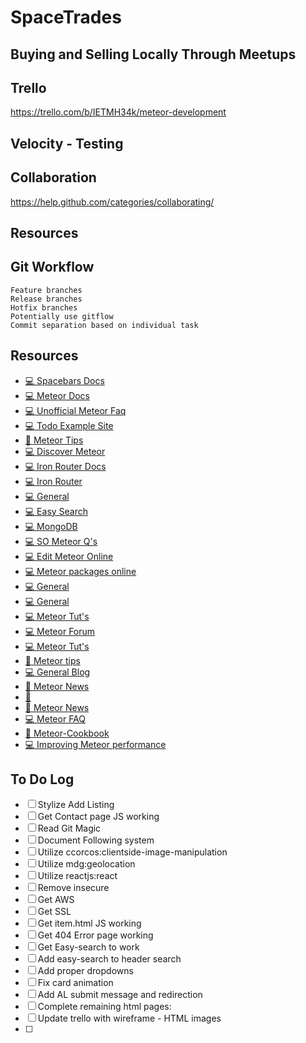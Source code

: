 # SpaceTrades
## Buying and Selling Locally Through Meetups

## Trello

https://trello.com/b/IETMH34k/meteor-development

## Velocity - Testing

## Collaboration

https://help.github.com/categories/collaborating/

## Resources

## Git Workflow

    Feature branches
    Release branches
    Hotfix branches
    Potentially use gitflow
    Commit separation based on individual task
    
## Resources

- [:computer: Spacebars Docs](http://meteorcapture.com/spacebars/)
- [:computer: Meteor Docs](http://docs.meteor.com/)
- [:computer: Unofficial Meteor Faq](https://github.com/oortcloud/unofficial-meteor-faq)
- [:computer: Todo Example Site](https://github.com/meteor/simple-todos)
- [:book: Meteor Tips](http://meteortips.com/book/forms/)
- [:computer: Discover Meteor](https://www.discovermeteor.com/)
- [:computer: Iron Router Docs](https://github.com/iron-meteor/iron-router/blob/dev/DOCS.md)
- [:computer: Iron Router](https://github.com/iron-meteor/iron-router/tree/devel/examples)
- [:computer: General](https://meteorhacks.com/)
- [:computer: Easy Search](http://matteodem.github.io/meteor-easy-search/)
- [:computer: MongoDB](http://docs.mongodb.org/manual/)
- [:computer: SO Meteor Q's](http://stackoverflow.com/questions/tagged/meteor)
- [:computer: Edit Meteor Online](http://meteorpad.com/)
- [:computer: Meteor packages online](https://atmospherejs.com)
- [:computer: General](https://www.discovermeteor.com/blog/javascript-for-meteor/)
- [:computer: General](http://www.meteorinaction.com/)
- [:computer: Meteor Tut's](https://kadira.io/academy/)
- [:computer: Meteor Forum](https://forums.meteor.com/)
- [:computer: Meteor Tut's](http://www.eventedmind.com/)
- [:book: Meteor tips](http://meteortips.com/book/)
- [:computer: General Blog](http://joshowens.me/)
- [:newspaper: Meteor News](http://thisweekinmeteor.com/)
- [:musical_note:](http://meteorpodcast.com/)
- [:newspaper: Meteor News](http://crater.io/)
- [:computer: Meteor FAQ](https://github.com/oortcloud/unofficial-meteor-faq)
- [:book: Meteor-Cookbook](https://github.com/awatson1978/meteor-cookbook)
- [:computer: Improving Meteor performance](http://projectricochet.com/blog/meteor-js-performance)

## To Do Log

- [ ] Stylize Add Listing
- [ ] Get Contact page JS working
- [ ] Read Git Magic
- [ ] Document Following system
- [ ] Utilize ccorcos:clientside-image-manipulation
- [ ] Utilize mdg:geolocation
- [ ] Utilize reactjs:react 
- [ ] Remove insecure
- [ ] Get AWS
- [ ] Get SSL
- [ ] Get item.html JS working
- [ ] Get 404 Error page working
- [ ] Get Easy-search to work
- [ ] Add easy-search to header search
- [ ] Add proper dropdowns
- [ ] Fix card animation
- [ ] Add AL submit message and redirection
- [ ] Complete remaining html pages:
- [ ] Update trello with wireframe - HTML images
- [ ] 
